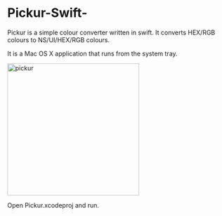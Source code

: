 # Pickur-Swift-
Pickur is a simple colour converter written in swift. It converts HEX/RGB colours to NS/UI/HEX/RGB colours.

It is a Mac OS X application that runs from the system tray.

<img src="http://i.imgur.com/nxZ3AUe.jpg" alt="pickur" width="300">

Open Pickur.xcodeproj and run.